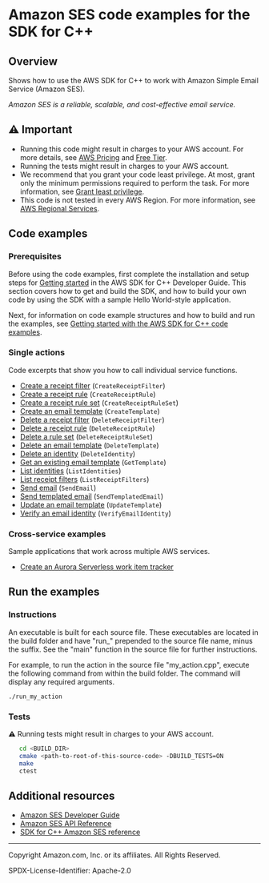 # Amazon SES code examples for the SDK for C++

## Overview

Shows how to use the AWS SDK for C++ to work with Amazon Simple Email Service (Amazon SES).

<!--custom.overview.start-->
<!--custom.overview.end-->

_Amazon SES is a reliable, scalable, and cost-effective email service._

## ⚠ Important

* Running this code might result in charges to your AWS account. For more details, see [AWS Pricing](https://aws.amazon.com/pricing/?aws-products-pricing.sort-by=item.additionalFields.productNameLowercase&aws-products-pricing.sort-order=asc&awsf.Free%20Tier%20Type=*all&awsf.tech-category=*all) and [Free Tier](https://aws.amazon.com/free/?all-free-tier.sort-by=item.additionalFields.SortRank&all-free-tier.sort-order=asc&awsf.Free%20Tier%20Types=*all&awsf.Free%20Tier%20Categories=*all).
* Running the tests might result in charges to your AWS account.
* We recommend that you grant your code least privilege. At most, grant only the minimum permissions required to perform the task. For more information, see [Grant least privilege](https://docs.aws.amazon.com/IAM/latest/UserGuide/best-practices.html#grant-least-privilege).
* This code is not tested in every AWS Region. For more information, see [AWS Regional Services](https://aws.amazon.com/about-aws/global-infrastructure/regional-product-services).

<!--custom.important.start-->
<!--custom.important.end-->

## Code examples

### Prerequisites



Before using the code examples, first complete the installation and setup steps
for [Getting started](https://docs.aws.amazon.com/sdk-for-cpp/v1/developer-guide/getting-started.html) in the AWS SDK for
C++ Developer Guide.
This section covers how to get and build the SDK, and how to build your own code by using the SDK with a
sample Hello World-style application.

Next, for information on code example structures and how to build and run the examples, see [Getting started with the AWS SDK for C++ code examples](https://docs.aws.amazon.com/sdk-for-cpp/v1/developer-guide/getting-started-code-examples.html).


<!--custom.prerequisites.start-->
<!--custom.prerequisites.end-->

### Single actions

Code excerpts that show you how to call individual service functions.

- [Create a receipt filter](create_receipt_filter.cpp#L26) (`CreateReceiptFilter`)
- [Create a receipt rule](create_receipt_rule.cpp#L27) (`CreateReceiptRule`)
- [Create a receipt rule set](create_receipt_rule_set.cpp#L23) (`CreateReceiptRuleSet`)
- [Create an email template](create_template.cpp#L24) (`CreateTemplate`)
- [Delete a receipt filter](delete_receipt_filter.cpp#L23) (`DeleteReceiptFilter`)
- [Delete a receipt rule](delete_receipt_rule.cpp#L23) (`DeleteReceiptRule`)
- [Delete a rule set](delete_receipt_rule_set.cpp#L23) (`DeleteReceiptRuleSet`)
- [Delete an email template](delete_template.cpp#L23) (`DeleteTemplate`)
- [Delete an identity](delete_identity.cpp#L23) (`DeleteIdentity`)
- [Get an existing email template](get_template.cpp#L24) (`GetTemplate`)
- [List identities](list_identities.cpp#L23) (`ListIdentities`)
- [List receipt filters](list_receipt_filters.cpp#L24) (`ListReceiptFilters`)
- [Send email](send_email.cpp#L28) (`SendEmail`)
- [Send templated email](send_templated_email.cpp#L25) (`SendTemplatedEmail`)
- [Update an email template](update_template.cpp#L24) (`UpdateTemplate`)
- [Verify an email identity](verify_email_identity.cpp#L23) (`VerifyEmailIdentity`)

### Cross-service examples

Sample applications that work across multiple AWS services.

- [Create an Aurora Serverless work item tracker](../../example_code/cross-service/serverless-aurora)


<!--custom.examples.start-->
<!--custom.examples.end-->

## Run the examples

### Instructions

An executable is built for each source file. These executables are located in the build folder and have
"run_" prepended to the source file name, minus the suffix. See the "main" function in the source file for further instructions.

For example, to run the action in the source file "my_action.cpp", execute the following command from within the build folder. The command
will display any required arguments.

```
./run_my_action
```

<!--custom.instructions.start-->
<!--custom.instructions.end-->



### Tests

⚠ Running tests might result in charges to your AWS account.



```sh
   cd <BUILD_DIR>
   cmake <path-to-root-of-this-source-code> -DBUILD_TESTS=ON
   make
   ctest
```


<!--custom.tests.start-->
<!--custom.tests.end-->

## Additional resources

- [Amazon SES Developer Guide](https://docs.aws.amazon.com/ses/latest/dg/Welcome.html)
- [Amazon SES API Reference](https://docs.aws.amazon.com/ses/latest/APIReference/Welcome.html)
- [SDK for C++ Amazon SES reference](https://sdk.amazonaws.com/cpp/api/LATEST/aws-cpp-sdk-email/html/annotated.html)

<!--custom.resources.start-->
<!--custom.resources.end-->

---

Copyright Amazon.com, Inc. or its affiliates. All Rights Reserved.

SPDX-License-Identifier: Apache-2.0
